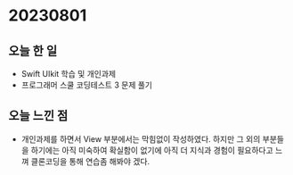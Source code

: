 # 20230801
## 오늘 한 일
- Swift UIkit 학습 및 개인과제 
- 프로그래머 스쿨 코딩테스트 3 문제 풀기

## 오늘 느낀 점
- 개인과제를 하면서 View 부분에서는 막힘없이 작성하였다. 하지만 그 외의 부분들을 하기에는 아직 미숙하여 확실함이 없기에 아직 더 지식과 경험이 필요하다고 느껴 클론코딩을 통해 연습좀 해봐야 겠다.
